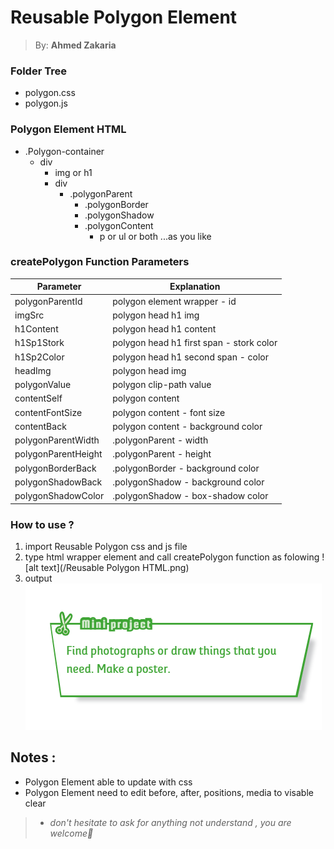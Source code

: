 # <h1> Reusable Polygon Element </h1>

> By: **Ahmed Zakaria**

### Folder Tree
* polygon.css
* polygon.js

### Polygon Element HTML
 * .Polygon-container
   * div
     * img or h1
     * div
       * .polygonParent
         * .polygonBorder
         * .polygonShadow
         * .polygonContent
           * p or ul or both ...as you like 

### createPolygon Function Parameters
Parameter              | Explanation
-------------          | -------------
polygonParentId        | polygon element wrapper - id 
imgSrc                 | polygon head h1 img
h1Content              | polygon head h1 content
h1Sp1Stork             | polygon head h1 first span - stork color
h1Sp2Color             | polygon head h1 second span - color
headImg                | polygon head img
polygonValue           | polygon clip-path value
contentSelf            | polygon content
contentFontSize        | polygon content - font size
contentBack            | polygon content - background color
polygonParentWidth     | .polygonParent - width
polygonParentHeight    | .polygonParent - height
polygonBorderBack      | .polygonBorder - background color
polygonShadowBack      | .polygonShadow - background color
polygonShadowColor     | .polygonShadow - box-shadow color

### How to use ?
1. import Reusable Polygon css and js file
2. type html wrapper element and call createPolygon function as folowing
  ![alt text](/Reusable Polygon HTML.png)
3. output
  ![alt text](/Polygon.png)   

## Notes :
 - Polygon Element able to update with css
 - Polygon Element need to edit before, after, positions, media to visable clear

> - *don't hesitate to ask for anything not understand , you are welcome🙂*
